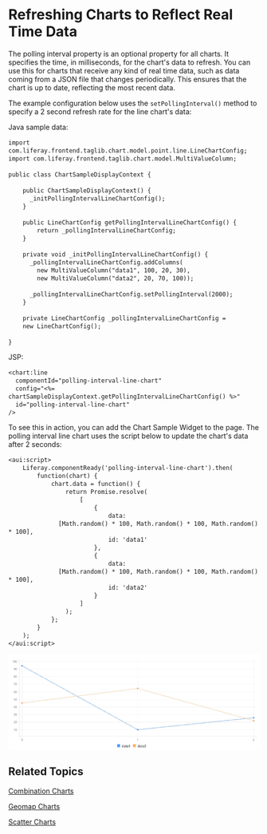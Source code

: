 # Refreshing Charts to Reflect Real Time Data [](id=refreshing-charts-to-reflect-real-time-data)

The polling interval property is an optional property for all charts. It 
specifies the time, in milliseconds, for the chart's data to refresh. You can 
use this for charts that receive any kind of real time data, such as data coming 
from a JSON file that changes periodically. This ensures that the chart is up to 
date, reflecting the most recent data. 

The example configuration below uses the `setPollingInterval()` method to 
specify a 2 second refresh rate for the line chart's data:

Java sample data:

    import com.liferay.frontend.taglib.chart.model.point.line.LineChartConfig;
    import com.liferay.frontend.taglib.chart.model.MultiValueColumn;

    public class ChartSampleDisplayContext {

        public ChartSampleDisplayContext() {
          _initPollingIntervalLineChartConfig();
        }

        public LineChartConfig getPollingIntervalLineChartConfig() {
      		return _pollingIntervalLineChartConfig;
      	}

        private void _initPollingIntervalLineChartConfig() {
          _pollingIntervalLineChartConfig.addColumns(
            new MultiValueColumn("data1", 100, 20, 30),
            new MultiValueColumn("data2", 20, 70, 100));
        
          _pollingIntervalLineChartConfig.setPollingInterval(2000);
        }
        
        private LineChartConfig _pollingIntervalLineChartConfig = 
        new LineChartConfig();

    }

JSP:

    <chart:line
      componentId="polling-interval-line-chart"
      config="<%= chartSampleDisplayContext.getPollingIntervalLineChartConfig() %>"
      id="polling-interval-line-chart"
    />

To see this in action, you can add the Chart Sample Widget to the page. The 
polling interval line chart uses the script below to update the chart's data 
after 2 seconds:  

    <aui:script>
    	Liferay.componentReady('polling-interval-line-chart').then(
    		function(chart) {
    			chart.data = function() {
    				return Promise.resolve(
    					[
    						{
    							data: 
                  [Math.random() * 100, Math.random() * 100, Math.random() * 100],
    							id: 'data1'
    						},
    						{
    							data: 
                  [Math.random() * 100, Math.random() * 100, Math.random() * 100],
    							id: 'data2'
    						}
    					]
    				);
    			};
    		}
    	);
    </aui:script>

![Figure 1: The polling interval property lets you refresh charts at a given interval to reflect real time data.](../../../images/chart-polling-interval.gif)

## Related Topics [](id=related-topics)

[Combination Charts](/develop/tutorials/-/knowledge_base/7-1/combination-charts)

[Geomap Charts](/develop/tutorials/-/knowledge_base/7-1/geomap-charts)

[Scatter Charts](/develop/tutorials/-/knowledge_base/7-1/scatter-charts)
